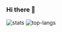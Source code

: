 ### Hi there 👋

![stats](https://github-readme-stats.vercel.app/api?username=Andrey-Kugubaev&show_icons=true&count_private=true&theme=vision-friendly-dark&hide_title=true)
![top-langs](https://github-readme-stats.vercel.app/api/top-langs/?username=Andrey-Kugubaev&theme=vision-friendly-dark&layout=compact&hide_title=true&card_width=445&hide=javascript,css,html&langs_count=10)
